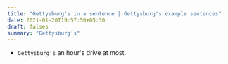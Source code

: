```yaml
---
title: "Gettysburg's in a sentence | Gettysburg's example sentences"
date: 2021-01-20T19:57:50+05:30
draft: falses
summary: "Gettysburg's"
---
```

- `Gettysburg's` an hour's drive at most.
                 
